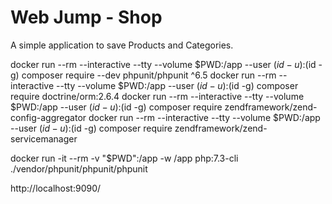 # Web Jump - Shop
A simple application to save Products and Categories.

docker run --rm --interactive --tty --volume $PWD:/app --user $(id -u):$(id -g) composer require --dev phpunit/phpunit ^6.5
docker run --rm --interactive --tty --volume $PWD:/app --user $(id -u):$(id -g) composer require doctrine/orm:2.6.4
docker run --rm --interactive --tty --volume $PWD:/app --user $(id -u):$(id -g) composer require zendframework/zend-config-aggregator
docker run --rm --interactive --tty --volume $PWD:/app --user $(id -u):$(id -g) composer require zendframework/zend-servicemanager

docker run -it --rm -v "$PWD":/app -w /app php:7.3-cli ./vendor/phpunit/phpunit/phpunit


http://localhost:9090/